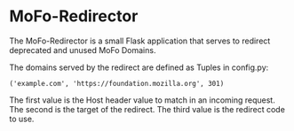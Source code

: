 # MoFo-Redirector

The MoFo-Redirector is a small Flask application that serves to redirect deprecated and unused MoFo Domains.

The domains served by the redirect are defined as Tuples in config.py:

`('example.com', 'https://foundation.mozilla.org', 301)`

The first value is the Host header value to match in an incoming request. The second is the target of the redirect. The third value is the redirect code to use.
